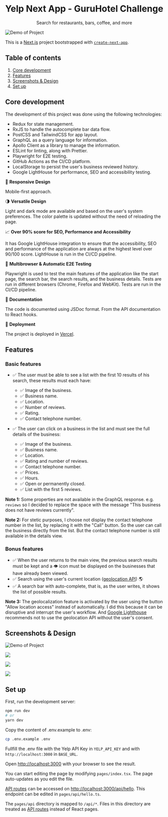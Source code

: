 <p align="center">
  <h1 align="center">Yelp Next App - GuruHotel Challenge</h1>
</p>

<p align="center">
  Search for restaurants, bars, coffee, and more
</p>

![Demo of Project](./.github/images/screenshot.png)

This is a [Next.js](https://nextjs.org/) project bootstrapped with [`create-next-app`](https://github.com/vercel/next.js/tree/canary/packages/create-next-app).

## Table of contents
1. [Core development](#core-development)
2. [Features](#features)
3. [Screenshots & Design](#screenshots--design)
4. [Set up](#set-up)

## Core development

The development of this project was done using the following technologies:

- Redux for state management.
- RxJS to handle the autocomplete bar data flow.
- PostCSS and TailwindCSS for app layout.
- GraphQL as a query language for information.
- Apollo Client as a library to manage the information.
- ESLint for linting, along with Prettier.
- Playwright for E2E testing.
- GitHub Actions as the CI/CD platform.
- LocalStorage to persist the user's business reviewed history.
- Google LightHouse for performance, SEO and accessibility testing.

📱 **Responsive Design**

Mobile-first approach.

🌗 **Versatile Design**

Light and dark mode are available and based on the user's system preferences. The color palette is updated without the need of reloading the page.

📈 **Over 90% score for SEO, Performance and Accessibility**

It has Google LightHouse integration to ensure that the accessibility, SEO and performance of the application are always at the highest level over 90/100 score. LightHouse is run in the CI/CD pipeline.

🤖 **Multibrowser & Automatic E2E Testing**

Playwright is used to test the main features of the application like the start page, the search bar, the search results, and the business details. Tests are run in different browsers (Chrome, Firefox and WebKit). Tests are run in the CI/CD pipeline.

📄 **Documentation**

The code is documented using JSDoc format. From the API documentation to React hooks.

🚀 **Deployment**

The project is deployed in [Vercel](https://vercel.com/).

## Features

### Basic features

- ✅ The user must be able to see a list with the first 10 results of his search, these results must each have:

  - ✅ Image of the business.
  - ✅ Business name.
  - ✅ Location.
  - ✅ Number of reviews.
  - ✅ Rating.
  - ✅ Contact telephone number.

- ✅ The user can click on a business in the list and must see the full details of the business:

  - ✅ Image of the business.
  - ✅ Business name.
  - ✅ Location.
  - ✅ Rating and number of reviews.
  - ✅ Contact telephone number.
  - ✅ Prices.
  - ✅ Hours.
  - ✅ Open or permanently closed.
  - ✅ List with the first 5 reviews.

**Note 1:** Some properties are not available in the GraphQL response. e.g. `reviews` so I decided to replace the space with the message "This business does not have reviews currently".

**Note 2:** For stetic purposes, I choose not display the contact telephone number in the list, by replacing it with the "Call" button. So the user can call the business directly from the list. But the contact telephone number is still available in the details view.

### Bonus features

- ✅ When the user returns to the main view, the previous search results must be kept and a 👁️ icon must be displayed on the businesses that have already been viewed.
- ✅ Search using the user's current location ([geolocation API](https://developer.mozilla.org/es/docs/Web/API/Geolocation_API)) 🌎
- ✅ A search bar with auto-complete, that is, as the user writes, it shows the list of possible results.

**Note 3:** The geolocalization feature is activated by the user using the button "Allow location access" instead of automatically. I did this because it can be disruptive and interrupt the user's workflow. And [Google Lighthouse](https://developer.chrome.com/docs/lighthouse/overview/) recommends not to use the geolocation API without the user's consent.

## Screenshots & Design

![Demo of Project](./.github/images/search-results.png)

![](./.github/images/modes.png)

![](./.github/images/lighthouse.png)

![](./.github/images/mobile.png)

## Set up

First, run the development server:

```bash
npm run dev
# or
yarn dev
```

Copy the content of .env.example to .env:

```bash
cp .env.example .env
```

Fullfill the .env file with the Yelp API Key in `YELP_API_KEY` and with `http://localhost:3000` in `BASE_URL`.

Open [http://localhost:3000](http://localhost:3000) with your browser to see the result.

You can start editing the page by modifying `pages/index.tsx`. The page auto-updates as you edit the file.

[API routes](https://nextjs.org/docs/api-routes/introduction) can be accessed on [http://localhost:3000/api/hello](http://localhost:3000/api/hello). This endpoint can be edited in `pages/api/hello.ts`.

The `pages/api` directory is mapped to `/api/*`. Files in this directory are treated as [API routes](https://nextjs.org/docs/api-routes/introduction) instead of React pages.

